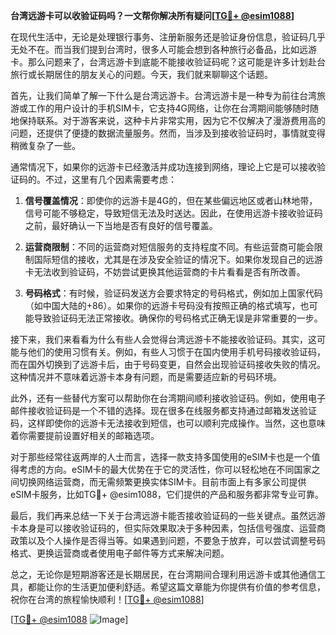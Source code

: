 **台湾远游卡可以收验证码吗？一文帮你解决所有疑问[[TG💪+ @esim1088](https://t.me/s/esim1088)]**

在现代生活中，无论是处理银行事务、注册新服务还是验证身份信息，验证码几乎无处不在。而当我们提到台湾时，很多人可能会想到各种旅行必备品，比如远游卡。那么问题来了，台湾远游卡到底能不能接收验证码呢？这可能是许多计划赴台旅行或长期居住的朋友关心的问题。今天，我们就来聊聊这个话题。

首先，让我们简单了解一下什么是台湾远游卡。台湾远游卡是一种专为前往台湾旅游或工作的用户设计的手机SIM卡，它支持4G网络，让你在台湾期间能够随时随地保持联系。对于游客来说，这种卡片非常实用，因为它不仅解决了漫游费用高的问题，还提供了便捷的数据流量服务。然而，当涉及到接收验证码时，事情就变得稍微复杂了一些。

通常情况下，如果你的远游卡已经激活并成功连接到网络，理论上它是可以接收验证码的。不过，这里有几个因素需要考虑：

1. **信号覆盖情况**：即使你的远游卡是4G的，但在某些偏远地区或者山林地带，信号可能不够稳定，导致短信无法及时送达。因此，在使用远游卡接收验证码之前，最好确认一下当地是否有良好的信号覆盖。

2. **运营商限制**：不同的运营商对短信服务的支持程度不同。有些运营商可能会限制国际短信的接收，尤其是在涉及安全验证的情况下。如果你发现自己的远游卡无法收到验证码，不妨尝试更换其他运营商的卡片看看是否有所改善。

3. **号码格式**：有时候，验证码发送方会要求特定的号码格式，例如加上国家代码（如中国大陆的+86）。如果你的远游卡号码没有按照正确的格式填写，也可能导致验证码无法正常接收。确保你的号码格式正确无误是非常重要的一步。

接下来，我们来看看为什么有些人会觉得台湾远游卡不能接收验证码。其实，这可能与他们的使用习惯有关。例如，有些人习惯于在国内使用手机号码接收验证码，而在国外切换到了远游卡后，由于号码变更，自然会出现验证码接收失败的情况。这种情况并不意味着远游卡本身有问题，而是需要适应新的号码环境。

此外，还有一些替代方案可以帮助你在台湾期间顺利接收验证码。例如，使用电子邮件接收验证码是一个不错的选择。现在很多在线服务都支持通过邮箱发送验证码，这样即使你的远游卡无法接收到短信，也可以顺利完成操作。当然，这也意味着你需要提前设置好相关的邮箱选项。

对于那些经常往返两岸的人士而言，选择一款支持多国使用的eSIM卡也是一个值得考虑的方向。eSIM卡的最大优势在于它的灵活性，你可以轻松地在不同国家之间切换网络运营商，而无需频繁更换实体SIM卡。目前市面上有多家公司提供eSIM卡服务，比如TG💪+ @esim1088，它们提供的产品和服务都非常专业可靠。

最后，我们再来总结一下关于台湾远游卡能否接收验证码的一些关键点。虽然远游卡本身是可以接收验证码的，但实际效果取决于多种因素，包括信号强度、运营商政策以及个人操作是否得当等。如果遇到问题，不要急于放弃，可以尝试调整号码格式、更换运营商或者使用电子邮件等方式来解决问题。

总之，无论你是短期游客还是长期居民，在台湾期间合理利用远游卡或其他通信工具，都能让你的生活更加便利舒适。希望这篇文章能为你提供有价值的参考信息，祝你在台湾的旅程愉快顺利！[[TG💪+ @esim1088](https://t.me/s/esim1088)]

[[TG💪+ @esim1088](https://t.me/s/esim1088) ![Image](https://i.postimg.cc/4NQfJmqS/Snipaste-2025-05-13-00-14-12.png)]
